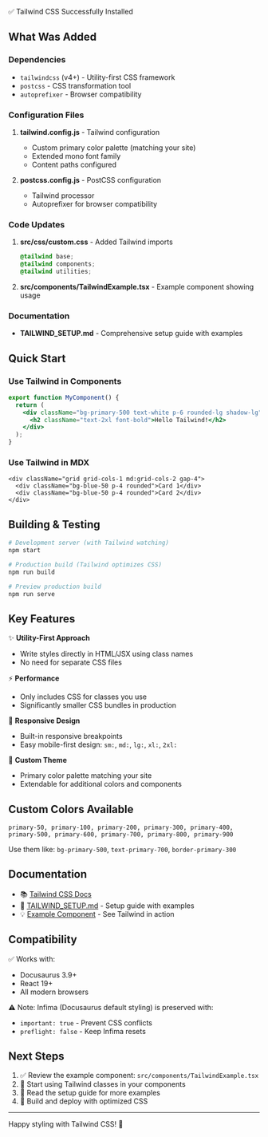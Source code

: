 ✅ Tailwind CSS Successfully Installed

## What Was Added

### Dependencies
- `tailwindcss` (v4+) - Utility-first CSS framework
- `postcss` - CSS transformation tool
- `autoprefixer` - Browser compatibility

### Configuration Files
1. **tailwind.config.js** - Tailwind configuration
   - Custom primary color palette (matching your site)
   - Extended mono font family
   - Content paths configured

2. **postcss.config.js** - PostCSS configuration
   - Tailwind processor
   - Autoprefixer for browser compatibility

### Code Updates
1. **src/css/custom.css** - Added Tailwind imports
   ```css
   @tailwind base;
   @tailwind components;
   @tailwind utilities;
   ```

2. **src/components/TailwindExample.tsx** - Example component showing usage

### Documentation
- **TAILWIND_SETUP.md** - Comprehensive setup guide with examples

## Quick Start

### Use Tailwind in Components

```jsx
export function MyComponent() {
  return (
    <div className="bg-primary-500 text-white p-6 rounded-lg shadow-lg">
      <h2 className="text-2xl font-bold">Hello Tailwind!</h2>
    </div>
  );
}
```

### Use Tailwind in MDX

```mdx
<div className="grid grid-cols-1 md:grid-cols-2 gap-4">
  <div className="bg-blue-50 p-4 rounded">Card 1</div>
  <div className="bg-blue-50 p-4 rounded">Card 2</div>
</div>
```

## Building & Testing

```bash
# Development server (with Tailwind watching)
npm start

# Production build (Tailwind optimizes CSS)
npm run build

# Preview production build
npm run serve
```

## Key Features

✨ **Utility-First Approach**
- Write styles directly in HTML/JSX using class names
- No need for separate CSS files

⚡ **Performance**
- Only includes CSS for classes you use
- Significantly smaller CSS bundles in production

📱 **Responsive Design**
- Built-in responsive breakpoints
- Easy mobile-first design: `sm:`, `md:`, `lg:`, `xl:`, `2xl:`

🎨 **Custom Theme**
- Primary color palette matching your site
- Extendable for additional colors and components

## Custom Colors Available

```
primary-50, primary-100, primary-200, primary-300, primary-400,
primary-500, primary-600, primary-700, primary-800, primary-900
```

Use them like: `bg-primary-500`, `text-primary-700`, `border-primary-300`

## Documentation

- 📚 [Tailwind CSS Docs](https://tailwindcss.com/docs)
- 📖 [TAILWIND_SETUP.md](./TAILWIND_SETUP.md) - Setup guide with examples
- 💡 [Example Component](./src/components/TailwindExample.tsx) - See Tailwind in action

## Compatibility

✅ Works with:
- Docusaurus 3.9+
- React 19+
- All modern browsers

⚠️ Note: Infima (Docusaurus default styling) is preserved with:
- `important: true` - Prevent CSS conflicts
- `preflight: false` - Keep Infima resets

## Next Steps

1. ✅ Review the example component: `src/components/TailwindExample.tsx`
2. 🎨 Start using Tailwind classes in your components
3. 📖 Read the setup guide for more examples
4. 🚀 Build and deploy with optimized CSS

---

Happy styling with Tailwind CSS! 🎉
